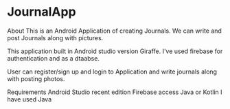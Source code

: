 
# JournalApp
About
This is an Android Application of creating Journals. We can write and post Journals along with pictures.

This application built in Android studio version Giraffe.
I've used firebase for authentication and as a dtaabse.

User can register/sign up and login to Application and write journals along with posting photos.

Requirements
Android Studio recent edition
Firebase access
Java or Kotlin 
I have used Java
